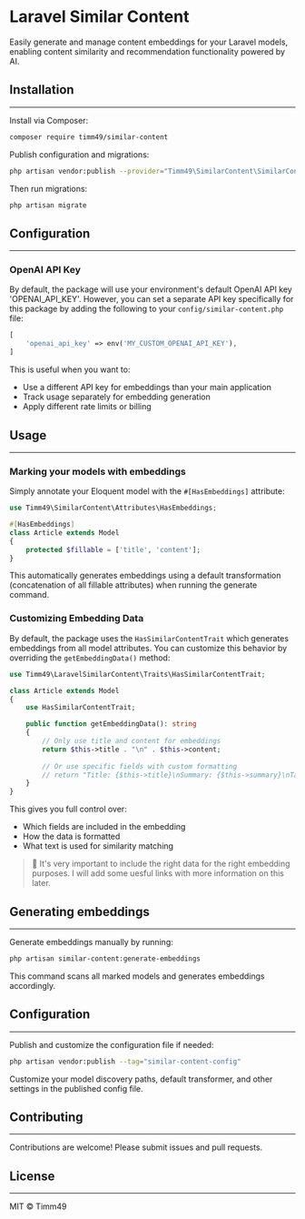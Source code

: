 # Laravel Similar Content

Easily generate and manage content embeddings for your Laravel models, enabling content similarity and recommendation functionality powered by AI.


## Installation
---

Install via Composer:

```bash
composer require timm49/similar-content
```

Publish configuration and migrations:

```bash
php artisan vendor:publish --provider="Timm49\SimilarContent\SimilarContentServiceProvider"
```

Then run migrations:

```bash
php artisan migrate
```

## Configuration
---

### OpenAI API Key

By default, the package will use your environment's default OpenAI API key 'OPENAI_API_KEY'. However, you can set a separate API key specifically for this package by adding the following to your `config/similar-content.php` file:

```php
[
    'openai_api_key' => env('MY_CUSTOM_OPENAI_API_KEY'),
]
```

This is useful when you want to:
- Use a different API key for embeddings than your main application
- Track usage separately for embedding generation
- Apply different rate limits or billing

## Usage
---

### Marking your models with embeddings

Simply annotate your Eloquent model with the `#[HasEmbeddings]` attribute:

```php
use Timm49\SimilarContent\Attributes\HasEmbeddings;

#[HasEmbeddings]
class Article extends Model
{
    protected $fillable = ['title', 'content'];
}
```

This automatically generates embeddings using a default transformation (concatenation of all fillable attributes) when running the generate command.

### Customizing Embedding Data

By default, the package uses the `HasSimilarContentTrait` which generates embeddings from all model attributes. You can customize this behavior by overriding the `getEmbeddingData()` method:

```php
use Timm49\LaravelSimilarContent\Traits\HasSimilarContentTrait;

class Article extends Model
{
    use HasSimilarContentTrait;

    public function getEmbeddingData(): string
    {
        // Only use title and content for embeddings
        return $this->title . "\n" . $this->content;
        
        // Or use specific fields with custom formatting
        // return "Title: {$this->title}\nSummary: {$this->summary}\nTags: " . implode(', ', $this->tags);
    }
}
```

This gives you full control over:
- Which fields are included in the embedding
- How the data is formatted
- What text is used for similarity matching

> 📘 It's very important to include the right data for the right embedding purposes. I will add some uesful links with more information on this later.

## Generating embeddings
---

Generate embeddings manually by running:

```bash
php artisan similar-content:generate-embeddings
```

This command scans all marked models and generates embeddings accordingly.

## Configuration
---

Publish and customize the configuration file if needed:

```bash
php artisan vendor:publish --tag="similar-content-config"
```

Customize your model discovery paths, default transformer, and other settings in the published config file.

## Contributing
---

Contributions are welcome! Please submit issues and pull requests.

## License
---

MIT © Timm49
